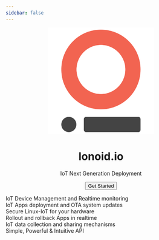 ```yaml
---
sidebar: false
---
```

<figure align='center'>
  <img src='/logo.png' id="big-logo">
  <h1 id='main-title'>Ionoid.io</h1>
  <p id='secondary-title'>
    IoT Next Generation Deployment
  </p>
  <button id="get-started-button" onclick="window.location='/docs/'">Get Started</button>
</figure>
<div id="features">
  <div class='feature-left'>
    IoT Device Management and Realtime monitoring
  </div>
  <div class='feature-right'>
    IoT Apps deployment and OTA system updates
  </div>
  <div class='feature-left'>
    Secure Linux-IoT for your hardware
  </div>
  <div class='feature-right'>
    Rollout and rollback Apps in realtime
  </div>
  <div class='feature-left'>
    IoT data collection and sharing mechanisms
  </div>
  <div class='feature-right'>
    Simple, Powerful & Intuitive API
  </div>
</div>